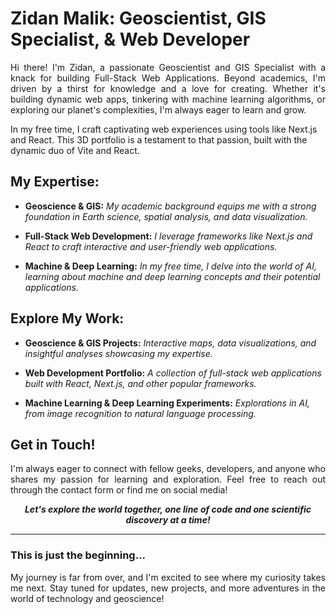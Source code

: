 <h1>Zidan Malik: Geoscientist, GIS Specialist, & Web Developer</h1>
<p align="justify">Hi there!  I'm Zidan, a passionate Geoscientist and GIS Specialist with a knack for building Full-Stack Web Applications. Beyond academics, I'm driven by a thirst for knowledge and a love for creating. Whether it's building dynamic web apps, tinkering with machine learning algorithms, or exploring our planet's complexities, I'm always eager to learn and grow.</p>

<p>In my free time, I craft captivating web experiences using tools like Next.js and React. This 3D portfolio is a testament to that passion, built with the dynamic duo of Vite and React.</p>

<h2>My Expertise:</h2>
<ul>
  <li><p><b>Geoscience & GIS:</b> <i>My academic background equips me with a strong foundation in Earth science, spatial analysis, and data visualization.</i></p></li>
  <li><p><b>Full-Stack Web Development:</b>  <i> I leverage frameworks like Next.js and React to craft interactive and user-friendly web applications.</i></p></li>
  <li><p><b>Machine & Deep Learning:</b>  <i>In my free time, I delve into the world of AI, learning about machine and deep learning concepts and their potential applications.</i></p></li>
</ul>

<h2>Explore My Work:</h2>
<ul>
  <li><p><b>Geoscience & GIS Projects:</b>  <i>Interactive maps, data visualizations, and insightful analyses showcasing my expertise.</i></p></li>
  <li><p><b>Web Development Portfolio:</b>  <i>A collection of full-stack web applications built with React, Next.js, and other popular frameworks.</i></p></li>
  <li><p><b>Machine Learning & Deep Learning Experiments:</b>  <i>Explorations in AI, from image recognition to natural language processing.</i></p></li>
</ul>

<h2>Get in Touch!</h2>
<p align="justify">I'm always eager to connect with fellow geeks, developers, and anyone who shares my passion for learning and exploration. Feel free to reach out through the contact form or find me on social media!</p>
<p align="center"><b><i>Let's explore the world together, one line of code and one scientific discovery at a time!</i></b></p>
<hr>
<h3>This is just the beginning...</h3>
<p align="justify">My journey is far from over, and I'm excited to see where my curiosity takes me next. Stay tuned for updates, new projects, and more adventures in the world of technology and geoscience!</p>
